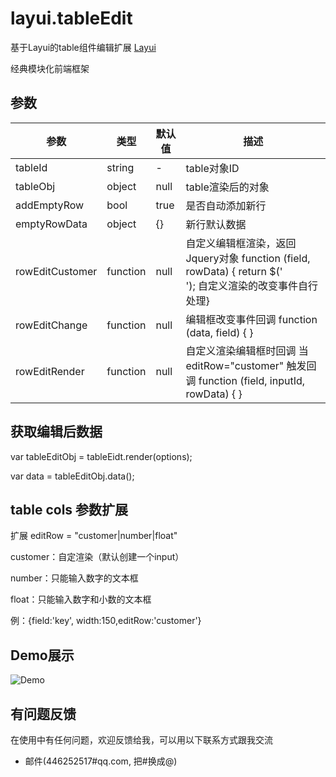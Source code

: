 ﻿# layui.tableEdit
基于Layui的table组件编辑扩展
[Layui](https://www.layui.com/)

经典模块化前端框架

## 参数

| 参数           | 类型               | 默认值                 |描述                                                           |
|----------------|--------------------|------------------------|---------------------------------------------------------------|
| tableId           | string      | -                      | table对象ID              |
| tableObj           | object             | null                   | table渲染后的对象    |
| addEmptyRow           | bool            | true                      | 是否自动添加新行                         |
| emptyRowData         | object             | {}                    | 新行默认数据                                    |
| rowEditCustomer  | function |null | 自定义编辑框渲染，返回Jquery对象 function (field, rowData) { return $('<div></div>'); 自定义渲染的改变事件自行处理}
| rowEditChange       | function           | null                      | 编辑框改变事件回调 function (data, field) { }          |
| rowEditRender       | function              | null                    | 自定义渲染编辑框时回调 当 editRow="customer" 触发回调 function (field, inputId, rowData) { }  |


## 获取编辑后数据

var tableEditObj = tableEidt.render(options);

var data = tableEditObj.data();

## table cols 参数扩展
扩展 editRow = "customer|number|float"

customer：自定渲染（默认创建一个input）

number：只能输入数字的文本框

float：只能输入数字和小数的文本框


例：{field:'key', width:150,editRow:'customer'}

## Demo展示
![Demo](https://github.com/junshaochen/layui.tableEdit/blob/master/demo.gif)

## 有问题反馈
在使用中有任何问题，欢迎反馈给我，可以用以下联系方式跟我交流

* 邮件(446252517#qq.com, 把#换成@)
